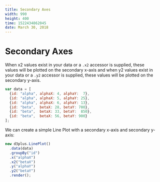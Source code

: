 ```yaml
---
title: Secondary Axes
width: 990
height: 400
time: 1522434862045
date: March 30, 2018
---
```


# Secondary Axes

When x2 values exist in your data or a `.x2` accessor is supplied, these values will be plotted on the secondary x-axis and when y2 values exist in your data or a `.y2` accessor is supplied, these values will be plotted on the secondary y-axis.

```js
var data = [
  {id: "alpha", alphaX: 4, alphaY:  7},
  {id: "alpha", alphaX: 5, alphaY: 25},
  {id: "alpha", alphaX: 6, alphaY: 13},
  {id: "beta",  betaX: 28, betaY: 700},
  {id: "beta",  betaX: 33, betaY:  850},
  {id: "beta",  betaX: 56, betaY: 900}
];
```

We can create a simple Line Plot with a secondary x-axis and secondary y-axis:

```js
new d3plus.LinePlot()
  .data(data)
  .groupBy("id")
  .x("alphaX")
  .x2("betaX")
  .y("alphaY")
  .y2("betaY")
  .render();
```
